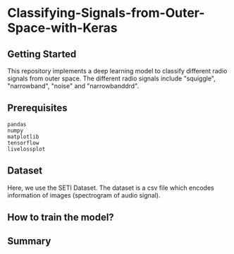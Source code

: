 # Classifying-Signals-from-Outer-Space-with-Keras


Getting Started
---------------

This repository implements a deep learning model to classify different radio signals from
outer space. The different radio signals include "squiggle", "narrowband", "noise" and
"narrowbanddrd".


Prerequisites
-------------

    pandas
    numpy
    matplotlib
    tensorflow
    livelossplot


Dataset
-------

Here, we use the SETI Dataset. The dataset is a csv file which encodes information of
images (spectrogram of audio signal). 

How to train the model?
-----------------------



Summary
-------
